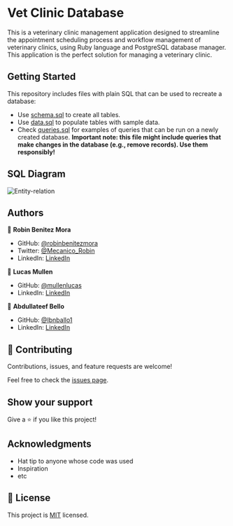 # Vet Clinic Database

This is a veterinary clinic management application designed to streamline the appointment scheduling process and workflow management of veterinary clinics, using Ruby language and PostgreSQL database manager. This application is the perfect solution for managing a veterinary clinic.


## Getting Started

This repository includes files with plain SQL that can be used to recreate a database:

- Use [schema.sql](./schema.sql) to create all tables.
- Use [data.sql](./data.sql) to populate tables with sample data.
- Check [queries.sql](./queries.sql) for examples of queries that can be run on a newly created database. **Important note: this file might include queries that make changes in the database (e.g., remove records). Use them responsibly!**

## SQL Diagram

![Entity-relation](https://user-images.githubusercontent.com/69157785/199291034-0fb96837-bb8e-4a5f-bb9c-e79a71e7a914.jpg)

## Authors

👤 **Robin Benitez Mora**

- GitHub: [@robinbenitezmora](https://github.com/robinbenitezmora)
- Twitter: [@Mecanico_Robin](https://twitter.com/mecanico_robin)
- LinkedIn: [LinkedIn](https://www.linkedin.com/in/robin-benitez-mora/)

👤 **Lucas Mullen**

- GitHub: [@mullenlucas](https://github.com/mullenlucas/)
- LinkedIn: [LinkedIn](https://www.linkedin.com/in/mullenlucas/)

👤 **Abdullateef Bello**

- GitHub: [@Ibnballo1](https://github.com/Ibnballo1)
- LinkedIn: [LinkedIn](https://www.linkedin.com/in/abdullateef-bello/)

## 🤝 Contributing

Contributions, issues, and feature requests are welcome!

Feel free to check the [issues page](../../issues/).

## Show your support

Give a ⭐️ if you like this project!

## Acknowledgments

- Hat tip to anyone whose code was used
- Inspiration
- etc

## 📝 License

This project is [MIT](./MIT.md) licensed.
